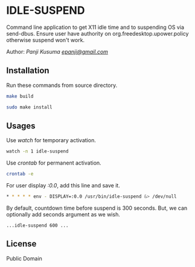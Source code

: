 # IDLE-SUSPEND

Command line application to get X11 idle time and to suspending OS via send-dbus.
Ensure user have authority on org.freedesktop.upower.policy otherwise suspend won't work.

Author: _Panji Kusuma <epanji@gmail.com>_

## Installation

Run these commands from source directory.

```sh
make build
```

```sh
sudo make install
```

## Usages

Use _watch_ for temporary activation.

```sh
watch -n 1 idle-suspend
```

Use _crontab_ for permanent activation.

```sh
crontab -e
```
For user display _:0.0_, add this line and save it.

```sh
* * * * * env - DISPLAY=:0.0 /usr/bin/idle-suspend &> /dev/null
```

By default, countdown time before suspend is 300 seconds. But, we can optionally add seconds argument as we wish.

```
...idle-suspend 600 ...
```

## License

Public Domain
